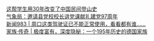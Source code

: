   
[这帮学生用30年改变了中国民间登山史](http://www.dianyue.me/archives/700/htv4e91jta6dopfr/)  
[气象局：邀请县党校校长讲党课献礼建党97周年](http://www.dianyue.me/archives/548/sciqs8pzlm7bqym3/)  
[新闻983 | 周口这类驾驶证已不能正常使用，看看都有谁……](http://www.dianyue.me/archives/817/b9kqllma1fro1qc6/)  
[家族·传奇 | 极度富有，深度隐秘：一个195年历史的德国家族](http://www.dianyue.me/archives/760/4l1ttozsoj73oftj/)